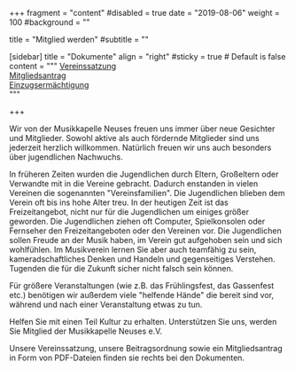 +++
fragment = "content"
#disabled = true
date = "2019-08-06"
weight = 100
#background = ""

title = "Mitglied werden"
#subtitle = ""

[sidebar]
  title = "Dokumente"
  align = "right"
  #sticky = true # Default is false
  content = """
[Vereinssatzung](Satzung.pdf)  
[Mitgliedsantrag](Beitrittserklaerung.pdf)  
[Einzugsermächtigung](Einzugsermaechtigung.pdf)  
  """

+++

Wir von der Musikkapelle Neuses freuen uns immer über neue Gesichter und Mitglieder.
Sowohl aktive als auch fördernde Mitglieder sind uns jederzeit herzlich willkommen. Natürlich freuen wir uns auch besonders über jugendlichen Nachwuchs.

In früheren Zeiten wurden die Jugendlichen durch Eltern, Großeltern oder Verwandte mit in die Vereine gebracht. Dadurch enstanden in vielen Vereinen die sogenannten "Vereinsfamilien". Die Jugendlichen blieben dem Verein oft bis ins hohe Alter treu.
In der heutigen Zeit ist das Freizeitangebot, nicht nur für die Jugendlichen um einiges größer geworden. Die Jugendlichen ziehen oft Computer, Spielkonsolen oder Fernseher den Freizeitangeboten oder den Vereinen vor.
Die Jugendlichen sollen Freude an der Musik haben, im Verein gut aufgehoben sein und sich wohlfühlen. Im Musikverein lernen Sie aber auch teamfähig zu sein, kameradschaftliches Denken und Handeln und gegenseitiges Verstehen. Tugenden die für die Zukunft sicher nicht falsch sein können.

Für größere Veranstaltungen (wie z.B. das Frühlingsfest, das Gassenfest etc.) benötigen wir außerdem viele "helfende Hände" die bereit sind vor, während und nach einer Veranstaltung etwas zu tun.

Helfen Sie mit einen Teil Kultur zu erhalten. Unterstützen Sie uns, werden Sie Mitglied der Musikkapelle Neuses e.V.

 

Unsere Vereinssatzung, unsere Beitragsordnung sowie ein Mitgliedsantrag in Form von PDF-Dateien finden sie rechts bei den Dokumenten.